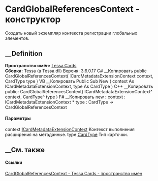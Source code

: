# CardGlobalReferencesContext - конструктор
Создать новый экземпляр контекста регистрации глобальных элементов.
## __Definition
 **Пространство имён:** [Tessa.Cards](N_Tessa_Cards.htm)  
 **Сборка:** Tessa (в Tessa.dll) Версия: 3.6.0.17
C# __Копировать
     public CardGlobalReferencesContext(
    	ICardMetadataExtensionContext context,
    	CardType type
    )
VB __Копировать
     Public Sub New ( 
    	context As ICardMetadataExtensionContext,
    	type As CardType
    )
C++ __Копировать
     public:
    CardGlobalReferencesContext(
    	ICardMetadataExtensionContext^ context, 
    	CardType^ type
    )
F# __Копировать
     new : 
            context : ICardMetadataExtensionContext * 
            type : CardType -> CardGlobalReferencesContext
#### Параметры
context
[ICardMetadataExtensionContext](T_Tessa_Cards_Extensions_ICardMetadataExtensionContext.htm)
    Контекст выполнения расширения на метаданные.
type [CardType](T_Tessa_Cards_CardType.htm)
    Тип карточки.
##  __См. также
#### Ссылки
[CardGlobalReferencesContext -
](T_Tessa_Cards_CardGlobalReferencesContext.htm)
[Tessa.Cards - пространство имён](N_Tessa_Cards.htm)
